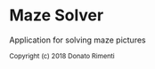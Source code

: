 # Maze Solver
Application for solving maze pictures

<sub>Copyright (c) 2018 Donato Rimenti</sub>


